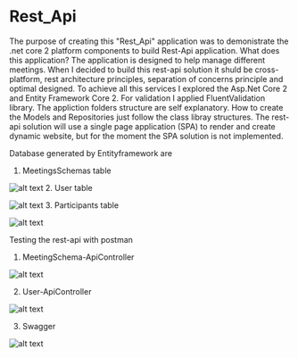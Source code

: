 # Rest_Api
 The purpose of creating this "Rest_Api" application was to demonistrate the .net core 2 platform components to
 build Rest-Api application. What does this application? The application is designed to help manage different meetings. 
 When I decided to build this rest-api solution it shuld be cross-platform, rest architecture principles, separation of concerns principle
 and optimal designed. To achieve all this services I explored the Asp.Net Core 2 and Entity Framework Core 2. For validation I applied 
 FluentValidation library. The appliction folders structure are self explanatory. 
 How to create the Models and Repositories just follow the class libray structures. The rest-api solution will use a single page application (SPA) to render and create dynamic website, but for the moment the SPA solution is not implemented.     

Database generated by Entityframework are 
1. MeetingsSchemas table

![alt text](https://github.com/muluhai/Rest_Api/blob/master/MeetingSchema.API/Results_images/MeetingSchema-Table.png)
2. User table

![alt text](https://github.com/muluhai/Rest_Api/blob/master/MeetingSchema.API/Results_images/Uers-Table.png)
3. Participants table

![alt text](https://github.com/muluhai/Rest_Api/blob/master/MeetingSchema.API/Results_images/Participansts-table.png)

Testing the rest-api with postman

1. MeetingSchema-ApiController

![alt text](https://github.com/muluhai/Rest_Api/blob/master/MeetingSchema.API/Results_images/TestingSchemaControllerPostman.png)

2. User-ApiController

![alt text](https://github.com/muluhai/Rest_Api/blob/master/MeetingSchema.API/Results_images/TestingUserController.png)

3. Swagger

![alt text](https://github.com/muluhai/Rest_Api/blob/master/MeetingSchema.API/Results_images/swagger.png)

